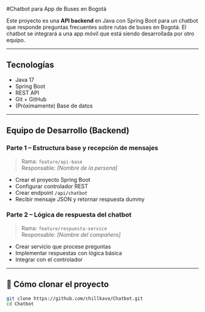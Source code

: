 #Chatbot para App de Buses en Bogotá

Este proyecto es una **API backend** en Java con Spring Boot para un chatbot que responde preguntas frecuentes sobre rutas de buses en Bogotá. El chatbot se integrará a una app móvil que está siendo desarrollada por otro equipo.

---

## Tecnologías

- Java 17
- Spring Boot
- REST API
- Git + GitHub
- (Próximamente) Base de datos

---

## Equipo de Desarrollo (Backend)

### Parte 1 – Estructura base y recepción de mensajes
> Rama: `feature/api-base`  
Responsable: *[Nombre de la persona]*

- Crear el proyecto Spring Boot
- Configurar controlador REST
- Crear endpoint `/api/chatbot`
- Recibir mensaje JSON y retornar respuesta dummy

### Parte 2 – Lógica de respuesta del chatbot
> Rama: `feature/respuesta-service`  
Responsable: *[Nombre del compañero]*

- Crear servicio que procese preguntas
- Implementar respuestas con lógica básica
- Integrar con el controlador

---

## 🚀 Cómo clonar el proyecto

```bash
git clone https://github.com/chillkavo/Chatbot.git
cd Chatbot
